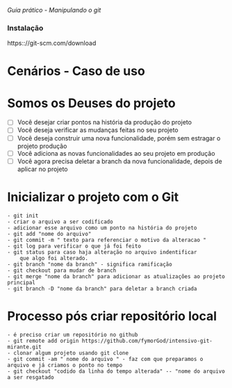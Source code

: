 *Guia prático - Manipulando o git*

### Instalação 

https:://git-scm.com/download

# Cenários - Caso de uso

# Somos os Deuses do projeto
- [  ] Você desejar criar pontos na história da produção do projeto
- [  ] Você deseja verificar as mudanças feitas no seu projeto
- [  ] Você deseja construir uma nova funcionalidade, porém sem estragar o projeto produção
- [  ] Você adiciona as novas funcionalidades ao seu projeto em produção
- [  ] Você agora precisa deletar a branch da nova funcionalidade, depois de aplicar no projeto

# Inicializar o projeto com o Git
	- git init
	- criar o arquivo a ser codificado
	- adicionar esse arquivo como um ponto na história do projeto
	- git add "nome do arquivo"
	- git commit -m " texto para referenciar o motivo da alteracao "
	- git log para verificar o que já foi feito
	- git status para caso haja alteração no arquivo indentificar
		que algo foi alterado.
	- git branch "nome da branch" - significa ramificação
	- git checkout para mudar de branch
	- git merge "nome da branch" para adicionar as atualizações ao projeto principal
	- git branch -D "nome da branch" para deletar a branch criada
# Processo pós criar repositório local
    - é preciso criar um repositório no github
    - git remote add origin https://github.com/fymorGod/intensivo-git-mirante.git
    - clonar algum projeto usando git clone
    - git commit -am " nome do arquivo " - faz com que preparamos o arquivo e já criamos o ponto no tempo
    - git checkout "codido da linha do tempo alterada" -- "nome do arquivo a ser resgatado
